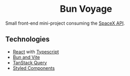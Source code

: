 <h1 align="center">
    Bun Voyage
</h1>

Small front-end mini-project consuming the [SpaceX API](https://github.com/r-spacex/SpaceX-API).

## Technologies

- [React](https://react.dev/) with [Typescript](https://www.typescriptlang.org/)
- [Bun and Vite](https://bun.sh/guides/ecosystem/vite)
- [TanStack Query](https://tanstack.com/query/latest)
- [Styled Components](https://styled-components.com/)
